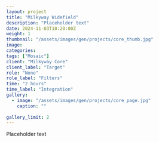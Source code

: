 ```yaml
---
layout: project
title: "Milkyway Widefield"
description: "Placeholder text"
date: 2024-11-03T10:20:00Z
weight: 1
thumbnail: "/assets/images/gen/projects/core_thumb.jpg"
image: 
categories: 
tags: ["Mosaic"]
client: "Milkyway Core"
client_label: "Target"
role: "None"
role_label: "Filters"
time: "2 hours"
time_label: "Integration"
gallery:
  - image: "/assets/images/gen/projects/core_page.jpg"
    caption: ""
  
gallery_limit: 2
---
```


Placeholder text